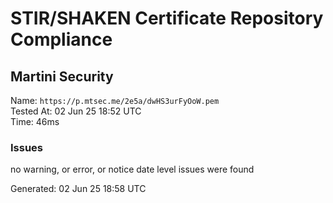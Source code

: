 # STIR/SHAKEN Certificate Repository Compliance

## Martini Security

Name: `https://p.mtsec.me/2e5a/dwHS3urFyOoW.pem`\
Tested At: 02 Jun 25 18:52 UTC\
Time: 46ms

### Issues

no warning, or error, or notice date level issues were found

Generated: 02 Jun 25 18:58 UTC